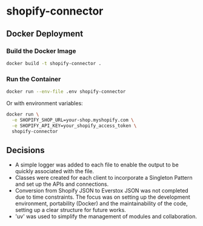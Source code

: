 # shopify-connector

## Docker Deployment

### Build the Docker Image

```bash
docker build -t shopify-connector .
```

### Run the Container

```bash
docker run --env-file .env shopify-connector
```

Or with environment variables:

```bash
docker run \
  -e SHOPIFY_SHOP_URL=your-shop.myshopify.com \
  -e SHOPIFY_API_KEY=your_shopify_access_token \
  shopify-connector
```

## Decisions
- A simple logger was added to each file to enable the output to be quickly associated with the file.
- Classes were created for each client to incorporate a Singleton Pattern and set up the APIs and connections.
- Conversion from Shopify JSON to Everstox JSON was not completed due to time constraints. The focus was on setting up the development environment, portability (Docker) and the maintainability of the code, setting up a clear structure for future works.
- 'uv' was used to simplify the management of modules and collaboration.